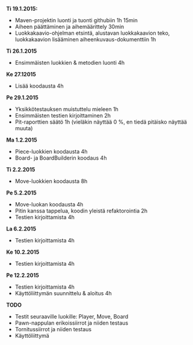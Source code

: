 **Ti 19.1.2015:**
* Maven-projektin luonti ja tuonti githubiin 1h 15min
* Aiheen päättäminen ja aihemäärittely 30min
* Luokkakaavio-ohjelman etsintä, alustavan luokkakaavion teko, luokkakaavion lisääminen aiheenkuvaus-dokumenttiin 1h

**Ti 26.1.2015**
* Ensimmäisten luokkien & metodien luonti 4h

**Ke 27.12015**
* Lisää koodausta 4h

**Pe 29.1.2015**
* Yksikkötestauksen muistuttelu mieleen 1h
* Ensimmäisten testien kirjoittaminen 2h
* Pit-raporttien säätö 1h (vieläkin näyttää 0 %, en tiedä pitäisko näyttää muuta)

**Ma 1.2.2015**
* Piece-luokkien koodausta 4h
* Board- ja BoardBuilderin koodaus 4h

**Ti 2.2.2015**
* Move-luokkien koodausta 8h

**Pe 5.2.2015**
* Move-luokan koodausta 4h
* Pitin kanssa tappelua, koodin yleistä refaktorointia 2h
* Testien kirjoittamista 4h

**La 6.2.2015**
* Testien kirjoittamista 4h

**Ke 10.2.2015**
* Testien kirjoittamista 4h

**Pe 12.2.2015**
* Testien kirjoittamista 4h
* Käyttöliittymän suunnittelu & aloitus 4h

**TODO**
* Testit seuraaville luokille: Player, Move, Board
* Pawn-nappulan erikoissiirrot ja niiden testaus
* Tornitussiirrot ja niiden testaus
* Käyttöliittymä
